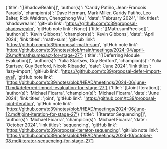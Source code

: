 {'title': '[[ShadowRealm]]', 'author(s)': 'Caridy Patiño, Jean-Francois Paradis', 'champion(s)': 'Dave Herman, Mark Miller, Caridy Patiño, Leo Balter, Rick Waldron, Chengzhong Wu', 'date': 'February 2024', 'link titles': 'shadowrealm', 'gitHub link': 'https://github.com/tc39/proposal-shadowrealm', 'gitHub note link': None}
{'title': '[[Math.sumPrecise]]', 'author(s)': 'Kevin Gibbons', 'champion(s)': 'Kevin Gibbons', 'date': 'April 2024', 'link titles': 'math-sum', 'gitHub link': 'https://github.com/tc39/proposal-math-sum', 'gitHub note link': 'https://github.com/tc39/notes/blob/main/meetings/2024-04/april-09.md#mathsumexact-for-stage-27'}
{'title': '[[Deferring Module Evaluation]]', 'author(s)': 'Yulia Startsev, Guy Bedford', 'champion(s)': 'Yulia Startsev, Guy Bedford, Nicolò Ribaudo', 'date': 'June 2024', 'link titles': 'lazy-import', 'gitHub link': 'https://github.com/tc39/proposal-defer-import-eval', 'gitHub note link': 'https://github.com/tc39/notes/blob/HEAD/meetings/2024-06/june-11.md#deferred-import-evaluation-for-stage-27'}
{'title': '[[Joint Iteration]]', 'author(s)': 'Michael Ficarra', 'champion(s)': 'Michael Ficarra', 'date': 'June 2024', 'link titles': 'joint', 'gitHub link': 'https://github.com/tc39/proposal-joint-iteration', 'gitHub note link': 'https://github.com/tc39/notes/blob/HEAD/meetings/2024-06/june-12.md#joint-iteration-for-stage-27'}
{'title': '[[Iterator Sequencing]]', 'author(s)': 'Michael Ficarra', 'champion(s)': 'Michael Ficarra', 'date': 'October 2024', 'link titles': 'sequencing', 'gitHub link': 'https://github.com/tc39/proposal-iterator-sequencing', 'gitHub note link': 'https://github.com/tc39/notes/blob/HEAD/meetings/2024-10/october-08.md#iterator-sequencing-for-stage-27'}